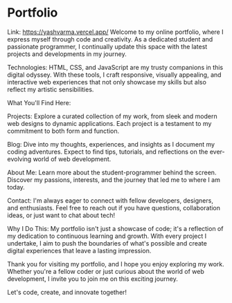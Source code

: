# Portfolio 
Link: https://yashvarma.vercel.app/
Welcome to my online portfolio, where I express myself through code and creativity. As a dedicated student and passionate programmer, I continually update this space with the latest projects and developments in my journey.

Technologies: HTML, CSS, and JavaScript are my trusty companions in this digital odyssey. With these tools, I craft responsive, visually appealing, and interactive web experiences that not only showcase my skills but also reflect my artistic sensibilities.

What You'll Find Here:

Projects: Explore a curated collection of my work, from sleek and modern web designs to dynamic applications. Each project is a testament to my commitment to both form and function.

Blog: Dive into my thoughts, experiences, and insights as I document my coding adventures. Expect to find tips, tutorials, and reflections on the ever-evolving world of web development.

About Me: Learn more about the student-programmer behind the screen. Discover my passions, interests, and the journey that led me to where I am today.

Contact: I'm always eager to connect with fellow developers, designers, and enthusiasts. Feel free to reach out if you have questions, collaboration ideas, or just want to chat about tech!

Why I Do This: My portfolio isn't just a showcase of code; it's a reflection of my dedication to continuous learning and growth. With every project I undertake, I aim to push the boundaries of what's possible and create digital experiences that leave a lasting impression.

Thank you for visiting my portfolio, and I hope you enjoy exploring my work. Whether you're a fellow coder or just curious about the world of web development, I invite you to join me on this exciting journey.

Let's code, create, and innovate together!
